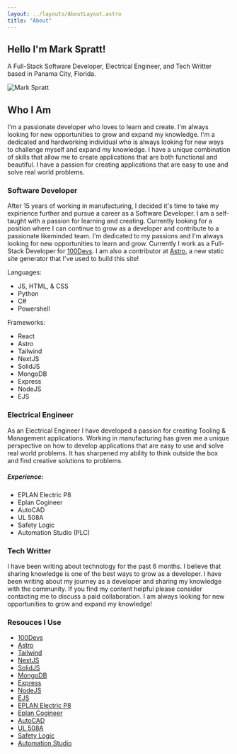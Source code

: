 ```yaml
---
layout: ../layouts/AboutLayout.astro
title: "About"
---
```


## Hello I'm Mark Spratt!

A Full-Stack Software Developer, Electrical Engineer, and Tech Writter based in Panama City, Florida.
  <div>
    <img src="/about/MarkSpratt.jpg" alt="Mark Spratt" />
  <div>

## Who I Am

I'm a passionate developer who loves to learn and create. I'm always looking for new opportunities to grow and expand my knowledge. I'm a dedicated and hardworking individual who is always looking for new ways to challenge myself and expand my knowledge. I have a unique combination of skills that allow me to create applications that are both functional and beautiful. I have a passion for creating applications that are easy to use and solve real world problems.

### Software Developer

After 15 years of working in manufacturing, I decided it's time to take my expirience further and pursue a career as a Software Developer. I am a self-taught with a passion for learning and creating. Currently looking for a position where I can continue to grow as a developer and contribute to a passionate likeminded team. I'm dedicated to my passions and I'm always looking for new opportunities to learn and grow. Currently I work as a Full-Stack Developer for [100Devs](https://www.100devs.com/). I am also a contributor at [Astro](https://astro.build/), a new static site generator that I've used to build this site!

 Languages:
  - JS, HTML, & CSS
  - Python
  - C#
  - Powershell

Frameworks: 
  - React
  - Astro
  - Tailwind
  - NextJS
  - SolidJS
  - MongoDB
  - Express
  - NodeJS
  - EJS

### Electrical Engineer

As an Electrical Engineer I have developed a passion for creating Tooling & Management applications. Working in manufacturing has given me a unique perspective on how to develop applications that are easy to use and solve real world problems. It has sharpened my ability to think outside the box and find creative solutions to problems.

##### Experience:
 - EPLAN Electric P8
 - Eplan Cogineer
 - AutoCAD
 - UL 508A
 - Safety Logic
 - Automation Studio (PLC)

### Tech Writter

I have been writing about technology for the past 6 months. I believe that sharing knowledge is one of the best ways to grow as a developer. I have been writing about my journey as a developer and sharing my knowledge with the community. If you find my content helpful please consider contacting me to discuss a paid collaboration. I am always looking for new opportunities to grow and expand my knowledge!

### Resouces I Use
  - [100Devs](https://leonnoel.com/100devs/)
  - [Astro](https://astro.build/)
  - [Tailwind](https://tailwindcss.com/)
  - [NextJS](https://nextjs.org/)
  - [SolidJS](https://www.solidjs.com/)
  - [MongoDB](https://www.mongodb.com/)
  - [Express](https://expressjs.com/)
  - [NodeJS](https://nodejs.org/en/)
  - [EJS](https://ejs.co/)
  - [EPLAN Electric P8](https://www.eplan.com/en.html)
  - [Eplan Cogineer](https://www.eplan.com/en/products/cogineer/)
  - [AutoCAD](https://www.autodesk.com/products/autocad/overview)
  - [UL 508A](https://www.ul.com)
  - [Safety Logic](https://www.safetylogic.com/)
  - [Automation Studio](https://www.automation.siemens.com/global/en/products/automation-software/automation-studio.html)
